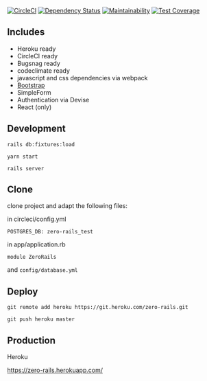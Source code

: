 [![CircleCI](https://circleci.com/gh/grrrisu/zero-rails.svg?style=svg)](https://circleci.com/gh/grrrisu/zero-rails)
[![Dependency Status](https://gemnasium.com/badges/github.com/grrrisu/zero-rails.svg)](https://gemnasium.com/github.com/grrrisu/zero-rails)
[![Maintainability](https://api.codeclimate.com/v1/badges/edb44b90aed4229d22f4/maintainability)](https://codeclimate.com/github/grrrisu/zero-rails/maintainability)
[![Test Coverage](https://api.codeclimate.com/v1/badges/edb44b90aed4229d22f4/test_coverage)](https://codeclimate.com/github/grrrisu/zero-rails/test_coverage)

## Includes

* Heroku ready
* CircleCI ready
* Bugsnag ready
* codeclimate ready
* javascript and css dependencies via webpack
* [Bootstrap](https://getbootstrap.com/)
* SimpleForm
* Authentication via Devise
* React (only)

## Development

`rails db:fixtures:load`

`yarn start`

`rails server`

## Clone

clone project and adapt the following files:

in circleci/config.yml

`POSTGRES_DB: zero-rails_test`

in app/application.rb

`module ZeroRails`

and `config/database.yml`

## Deploy

`git remote add heroku https://git.heroku.com/zero-rails.git`

`git push heroku master`

## Production

Heroku

https://zero-rails.herokuapp.com/
